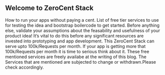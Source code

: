 ## Welcome to ZeroCent Stack

How to run your apps without paying a cent. 
List of free tier services to use for testing the idea and bootstrap boilercode to get started.
Before anything else, validate your assumptions about the feasability and usefulness of your product idea!
It’s vital to do this before any significant resources are invested into prototyping and app development.
This ZeroCent Stack can serve upto 100k/Requests per month. 
If your app is getting more that 100k/Requests per month it is time to serious think about it.
These free mentioned services are freely availabe at the writing of this blog. The Services that are mentioned are subjected to change or withdrawn.Please check accordingly. 
